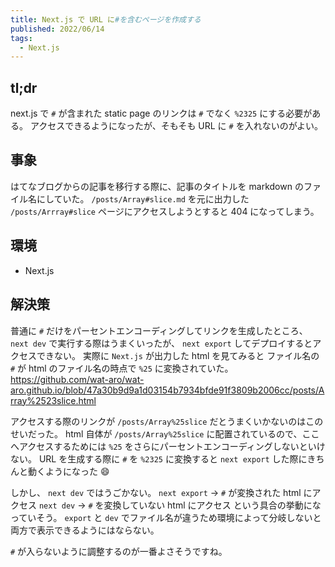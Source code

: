 ```yaml
---
title: Next.js で URL に#を含むページを作成する
published: 2022/06/14
tags:
  - Next.js
---
```


## tl;dr

next.js で `#` が含まれた static page のリンクは `#` でなく `%2325` にする必要がある。
アクセスできるようになったが、そもそも URL に `#` を入れないのがよい。

## 事象

はてなブログからの記事を移行する際に、記事のタイトルを markdown のファイル名にしていた。
`/posts/Array#slice.md` を元に出力した `/posts/Arrray#slice` ページにアクセスしようとすると 404 になってしまう。

## 環境

- Next.js

## 解決策

普通に `#` だけをパーセントエンコーディングしてリンクを生成したところ、 `next dev` で実行する際はうまくいったが、 `next export` してデプロイするとアクセスできない。
実際に `Next.js` が出力した html を見てみると ファイル名の `#` が html のファイル名の時点で `%25` に変換されていた。
https://github.com/wat-aro/wat-aro.github.io/blob/47a30b9d9a1d03154b7934bfde91f3809b2006cc/posts/Array%2523slice.html

アクセスする際のリンクが `/posts/Array%25slice` だとうまくいかないのはこのせいだった。
html 自体が `/posts/Array%25slice` に配置されているので、ここへアクセスするためには `%25` をさらにパーセントエンコーディングしないといけない。
URL を生成する際に `#` を `%2325` に変換すると `next export` した際にきちんと動くようになった :smile:

しかし、 `next dev` ではうごかない。
`next export` -> `#` が変換された html にアクセス
`next dev` -> `#` を変換していない html にアクセス
という具合の挙動になっていそう。
`export` と `dev` でファイル名が違うため環境によって分岐しないと両方で表示できるようにはならない。

`#` が入らないように調整するのが一番よさそうですね。
